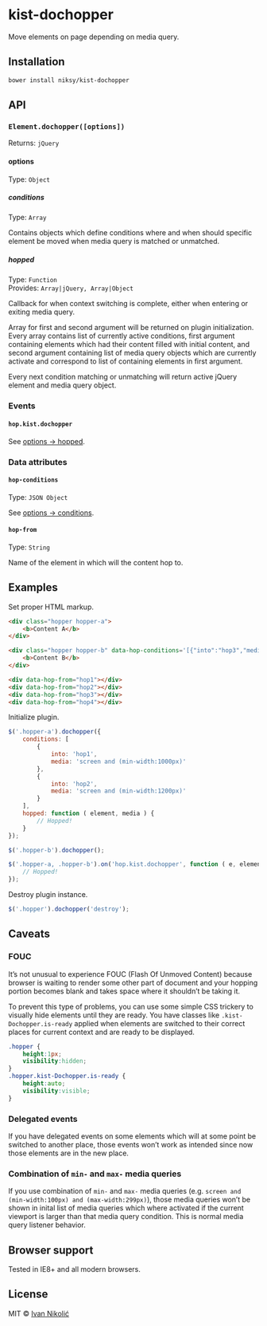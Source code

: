 # kist-dochopper

Move elements on page depending on media query.

## Installation

```sh
bower install niksy/kist-dochopper
```

## API

### `Element.dochopper([options])`

Returns: `jQuery`

#### options

Type: `Object`

##### conditions

Type: `Array`

Contains objects which define conditions where and when should specific element be moved when media query is matched or unmatched.

##### hopped

Type: `Function`  
Provides: `Array|jQuery, Array|Object`

Callback for when context switching is complete, either when entering or exiting media query.

Array for first and second argument will be returned on plugin initialization. Every array contains list of currently active conditions, first argument containing elements which had their content filled with initial content, and second argument containing list of media query objects which are currently activate and correspond to list of containing elements in first argument.

Every next condition matching or unmatching will return active jQuery element and media query object.

### Events

#### `hop.kist.dochopper`

See [options → hopped](#hopped).

### Data attributes

#### `hop-conditions`

Type: `JSON Object`

See [options → conditions](#conditions).

#### `hop-from`

Type: `String`

Name of the element in which will the content hop to.

## Examples

Set proper HTML markup.

```html
<div class="hopper hopper-a">
	<b>Content A</b>
</div>

<div class="hopper hopper-b" data-hop-conditions='[{"into":"hop3","media":"screen and (min-width:900px)"},{"into":"hop4","media":"screen and (min-width:1400px)"}]'>
	<b>Content B</b>
</div>

<div data-hop-from="hop1"></div>
<div data-hop-from="hop2"></div>
<div data-hop-from="hop3"></div>
<div data-hop-from="hop4"></div>
```

Initialize plugin.

```js
$('.hopper-a').dochopper({
	conditions: [
		{
			into: 'hop1',
			media: 'screen and (min-width:1000px)'
		},
		{
			into: 'hop2',
			media: 'screen and (min-width:1200px)'
		}
	],
	hopped: function ( element, media ) {
		// Hopped!
	}
});

$('.hopper-b').dochopper();

$('.hopper-a, .hopper-b').on('hop.kist.dochopper', function ( e, element, media ) {
	// Hopped!
});
```

Destroy plugin instance.

```js
$('.hopper').dochopper('destroy');
```

## Caveats

### FOUC

It’s not unusual to experience FOUC (Flash Of Unmoved Content) because browser is waiting to render some other part of document and your hopping portion becomes blank and takes space where it shouldn’t be taking it.

To prevent this type of problems, you can use some simple CSS trickery to visually hide elements until they are ready. You have classes like `.kist-Dochopper.is-ready` applied when elements are switched to their correct places for current context and are ready to be displayed.

```css
.hopper {
	height:1px;
	visibility:hidden;
}
.hopper.kist-Dochopper.is-ready {
	height:auto;
	visibility:visible;
}
```

### Delegated events

If you have delegated events on some elements which will at some point be switched to another place, those events won’t work as intended since now those elements are in the new place.

### Combination of `min-` and `max-` media queries

If you use combination of `min-` and `max-` media queries (e.g. `screen and (min-width:100px) and (max-width:299px)`), those media queries won’t be shown in inital list of media queries which where activated if the current viewport is larger than that media query condition. This is normal media query listener behavior.

## Browser support

Tested in IE8+ and all modern browsers.

## License

MIT © [Ivan Nikolić](http://ivannikolic.com)











